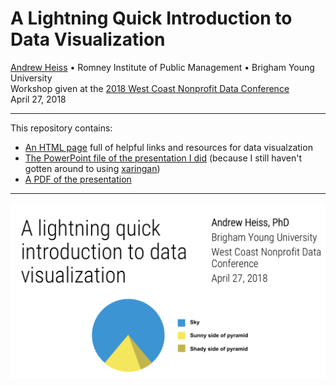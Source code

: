 # A Lightning Quick Introduction to Data Visualization

[Andrew Heiss](https://www.andrewheiss.com/) • Romney Institute of Public Management • Brigham Young University  
Workshop given at the [2018 West Coast Nonprofit Data Conference](https://westcoastnonprofitdata.org/)  
April 27, 2018

---

This repository contains:

- [An HTML page](https://talks.andrewheiss.com/wcnpd18/) full of helpful links and resources for data visualzation
- [The PowerPoint file of the presentation I did](presentation/wcnpd18.pptx) (because I still haven't gotten around to using [xaringan](https://github.com/yihui/xaringan))
- [A PDF of the presentation](presentation/andrew-heiss_dataviz_wcnpd18.pdf)

---

[![Slide thumbnail](img/slides-thumb.png)](presentation/andrew-heiss_dataviz_wcnpd18.pdf)
